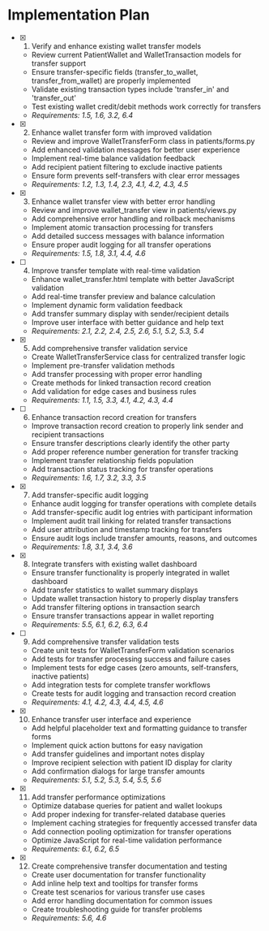 # Implementation Plan

- [x] 1. Verify and enhance existing wallet transfer models


  - Review current PatientWallet and WalletTransaction models for transfer support
  - Ensure transfer-specific fields (transfer_to_wallet, transfer_from_wallet) are properly implemented
  - Validate existing transaction types include 'transfer_in' and 'transfer_out'
  - Test existing wallet credit/debit methods work correctly for transfers
  - _Requirements: 1.5, 1.6, 3.2, 6.4_

- [x] 2. Enhance wallet transfer form with improved validation


  - Review and improve WalletTransferForm class in patients/forms.py
  - Add enhanced validation messages for better user experience
  - Implement real-time balance validation feedback
  - Add recipient patient filtering to exclude inactive patients
  - Ensure form prevents self-transfers with clear error messages
  - _Requirements: 1.2, 1.3, 1.4, 2.3, 4.1, 4.2, 4.3, 4.5_

- [x] 3. Enhance wallet transfer view with better error handling


  - Review and improve wallet_transfer view in patients/views.py
  - Add comprehensive error handling and rollback mechanisms
  - Implement atomic transaction processing for transfers
  - Add detailed success messages with balance information
  - Ensure proper audit logging for all transfer operations
  - _Requirements: 1.5, 1.8, 3.1, 4.4, 4.6_

- [ ] 4. Improve transfer template with real-time validation



  - Enhance wallet_transfer.html template with better JavaScript validation
  - Add real-time transfer preview and balance calculation
  - Implement dynamic form validation feedback
  - Add transfer summary display with sender/recipient details
  - Improve user interface with better guidance and help text
  - _Requirements: 2.1, 2.2, 2.4, 2.5, 2.6, 5.1, 5.2, 5.3, 5.4_

- [x] 5. Add comprehensive transfer validation service

  - Create WalletTransferService class for centralized transfer logic
  - Implement pre-transfer validation methods
  - Add transfer processing with proper error handling
  - Create methods for linked transaction record creation
  - Add validation for edge cases and business rules
  - _Requirements: 1.1, 1.5, 3.3, 4.1, 4.2, 4.3, 4.4_


- [ ] 6. Enhance transaction record creation for transfers
  - Improve transaction record creation to properly link sender and recipient transactions
  - Ensure transfer descriptions clearly identify the other party
  - Add proper reference number generation for transfer tracking
  - Implement transfer relationship fields population
  - Add transaction status tracking for transfer operations
  - _Requirements: 1.6, 1.7, 3.2, 3.3, 3.5_

- [x] 7. Add transfer-specific audit logging

  - Enhance audit logging for transfer operations with complete details
  - Add transfer-specific audit log entries with participant information
  - Implement audit trail linking for related transfer transactions
  - Add user attribution and timestamp tracking for transfers
  - Ensure audit logs include transfer amounts, reasons, and outcomes
  - _Requirements: 1.8, 3.1, 3.4, 3.6_

- [x] 8. Integrate transfers with existing wallet dashboard

  - Ensure transfer functionality is properly integrated in wallet dashboard
  - Add transfer statistics to wallet summary displays
  - Update wallet transaction history to properly display transfers
  - Add transfer filtering options in transaction search
  - Ensure transfer transactions appear in wallet reporting
  - _Requirements: 5.5, 6.1, 6.2, 6.3, 6.4_

- [ ] 9. Add comprehensive transfer validation tests


  - Create unit tests for WalletTransferForm validation scenarios
  - Add tests for transfer processing success and failure cases
  - Implement tests for edge cases (zero amounts, self-transfers, inactive patients)
  - Add integration tests for complete transfer workflows
  - Create tests for audit logging and transaction record creation
  - _Requirements: 4.1, 4.2, 4.3, 4.4, 4.5, 4.6_

- [x] 10. Enhance transfer user interface and experience

  - Add helpful placeholder text and formatting guidance to transfer forms
  - Implement quick action buttons for easy navigation
  - Add transfer guidelines and important notes display
  - Improve recipient selection with patient ID display for clarity
  - Add confirmation dialogs for large transfer amounts
  - _Requirements: 5.1, 5.2, 5.3, 5.4, 5.5, 5.6_

- [x] 11. Add transfer performance optimizations

  - Optimize database queries for patient and wallet lookups
  - Add proper indexing for transfer-related database queries
  - Implement caching strategies for frequently accessed transfer data
  - Add connection pooling optimization for transfer operations
  - Optimize JavaScript for real-time validation performance
  - _Requirements: 6.1, 6.2, 6.5_

- [x] 12. Create comprehensive transfer documentation and testing



  - Create user documentation for transfer functionality
  - Add inline help text and tooltips for transfer forms
  - Create test scenarios for various transfer use cases
  - Add error handling documentation for common issues
  - Create troubleshooting guide for transfer problems
  - _Requirements: 5.6, 4.6_